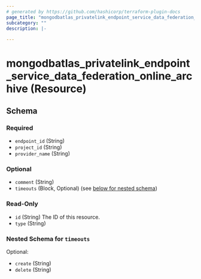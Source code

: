 ```yaml
---
# generated by https://github.com/hashicorp/terraform-plugin-docs
page_title: "mongodbatlas_privatelink_endpoint_service_data_federation_online_archive Resource - terraform-provider-mongodbatlas"
subcategory: ""
description: |-
  
---
```


# mongodbatlas_privatelink_endpoint_service_data_federation_online_archive (Resource)





<!-- schema generated by tfplugindocs -->
## Schema

### Required

- `endpoint_id` (String)
- `project_id` (String)
- `provider_name` (String)

### Optional

- `comment` (String)
- `timeouts` (Block, Optional) (see [below for nested schema](#nestedblock--timeouts))

### Read-Only

- `id` (String) The ID of this resource.
- `type` (String)

<a id="nestedblock--timeouts"></a>
### Nested Schema for `timeouts`

Optional:

- `create` (String)
- `delete` (String)
